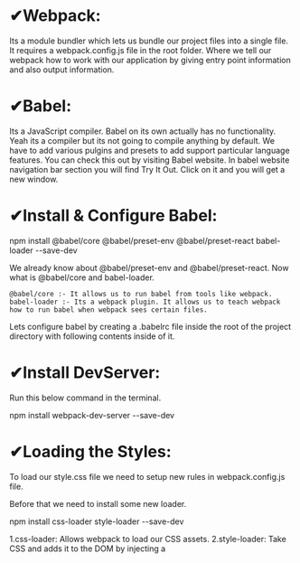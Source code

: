 # ✔Webpack:

Its a module bundler which lets us bundle our project files into a single file.
It requires a webpack.config.js file in the root folder. Where we tell our webpack how to work with our application by giving entry point information and also output information.


# ✔Babel:

Its a JavaScript compiler. Babel on its own actually has no functionality. Yeah its a compiler but its not going to compile anything by default. We have to add various pulgins and presets to add support particular language features. You can check this out by visiting Babel website. In babel website navigation bar section you will find Try It Out. Click on it and you will get a new window.


# ✔Install & Configure Babel:

npm install @babel/core @babel/preset-env @babel/preset-react babel-loader --save-dev

We already know about @babel/preset-env and @babel/preset-react. Now what is @babel/core and babel-loader.

    @babel/core :- It allows us to run babel from tools like webpack.
    babel-loader :- Its a webpack plugin. It allows us to teach webpack how to run babel when webpack sees certain files.

Lets configure babel by creating a .babelrc file inside the root of the project directory with following contents inside of it.


# ✔Install DevServer:

Run this below command in the terminal.

npm install webpack-dev-server --save-dev


# ✔Loading the Styles: 

To load our style.css file we need to setup new rules in webpack.config.js file.

Before that we need to install some new loader.

npm install css-loader style-loader --save-dev

1.css-loader: Allows webpack to load our CSS assets.
2.style-loader: Take CSS and adds it to the DOM by injecting a <style> tag.
